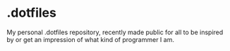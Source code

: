 # .dotfiles

My personal .dotfiles repository, recently made public for all to be inspired by or get an impression of what kind of programmer I am.
